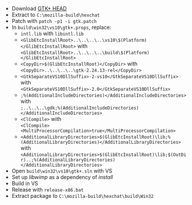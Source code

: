  * Download [GTK+ HEAD](http://git.gnome.org/browse/gtk+/log/?h=gtk-2-24)
 * Extract to `C:\mozilla-build\hexchat`
 * Patch with `patch -p1 -i gtk.patch`
 * In `build\win32\vs10\gtk+.props`, replace:
	* `intl.lib` with `libintl.lib`
	* `<GlibEtcInstallRoot>..\..\..\..\vs10\$(Platform)</GlibEtcInstallRoot>` with  
`<GlibEtcInstallRoot>..\..\..\..\build\$(Platform)</GlibEtcInstallRoot>`
	* `<CopyDir>$(GlibEtcInstallRoot)</CopyDir>` with  
`<CopyDir>..\..\..\..\gtk-2.24.13-rel</CopyDir>`
	* `<GtkSeparateVS10DllSuffix>-2-vs10</GtkSeparateVS10DllSuffix>` with  
`<GtkSeparateVS10DllSuffix>-2.0</GtkSeparateVS10DllSuffix>`
	* `;%(AdditionalIncludeDirectories)</AdditionalIncludeDirectories>` with  
`;..\..\..\gdk;%(AdditionalIncludeDirectories)</AdditionalIncludeDirectories>`
	* `<ClCompile>` with  
`<ClCompile><MultiProcessorCompilation>true</MultiProcessorCompilation>`
	* `<AdditionalLibraryDirectories>$(GlibEtcInstallRoot)\lib;%(AdditionalLibraryDirectories)</AdditionalLibraryDirectories>` with  
`<AdditionalLibraryDirectories>$(GlibEtcInstallRoot)\lib;$(OutDir)..;%(AdditionalLibraryDirectories)</AdditionalLibraryDirectories>`
 * Open `build\win32\vs10\gtk+.sln` with VS
 * Set up _libwimp_ as a dependency of _install_
 * Build in VS
 * Release with `release-x86.bat`
 * Extract package to `C:\mozilla-build\hexchat\build\Win32`
